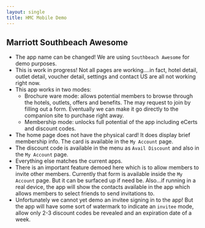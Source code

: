```yaml
---
layout: single
title: HMC Mobile Demo
---
```


## Marriott Southbeach Awesome

- The app name can be changed! We are using `Southbeach Awesome` for demo purposes. 
- This is work in progress! Not all pages are working....in fact, hotel detail, outlet detail, voucher detail, settings and contact US are all not working right now.
- This app works in two modes:
	- Brochure ware mode: allows potential members to browse through the hotels, outlets, offers and benefits. The may request to join by filling out a form. Eventually we can make it go directly to the companion site to purchase right away.
	- Membership mode: unlocks full potential of the app including eCerts and discount codes.
- The home page does not have the physical card! It does display brief membership info. The card is available in the `My Account` page. 
- The discount code is available in the menu as `Avail Discount` and also in the `My Account` page. 
- Everything else matches the current apps.
- There is an important feature demoed here which is to allow members to invite other members. Currently that form is available inside the `My Account` page. But it can be surfaced up if need be. Also...if running in a real device, the app will show the contacts available in the app which allows members to select friends to send invitations to.
- Unfortunately we cannot yet demo an invitee signing in to the app! But the app will have some sort of watermark to indicate an `invitee` mode, allow only 2-3 discount codes be revealed and an expiration date of a week. 

